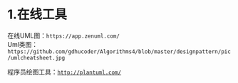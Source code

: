 # 1.在线工具

在线UML图：`https://app.zenuml.com/`  
Uml类图：`https://github.com/gdhucoder/Algorithms4/blob/master/designpattern/pic/umlcheatsheet.jpg`

程序员绘图工具：[`http://plantuml.com/`](http://plantuml.com/)

